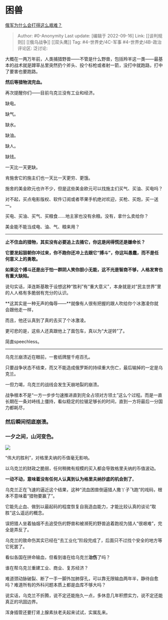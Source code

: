 # 困兽
[俄军为什么会打得这么艰难？](https://www.zhihu.com/question/553095353/answer/2676357651)

> Author: #0-Anonymity
> Last update: [编辑于 2022-09-16]
> Link: [[谈判规则]] [[俄乌战争]] [[双头鹰]]
> Tag: #4-世界史/4C-军事 #4-世界史/4B-政治
> 评论区:
> 泛讨论:

大概在一两万年前，人类捕猎野兽——不管是什么野兽，包括羚羊这一类——最基本的战术就是蹲草丛里突然扔个斧头、投个标枪或者射一箭，没打中就跑路，打中了要害也要跑路。

**然后等猎物流完血。**

再次提醒你们——目前乌克兰没有工业和经济。

缺电。

缺气。

缺水。

缺油。

缺人。

缺钱。

一天比一天更缺。

肯施舍它的施主们也一天比一天更穷、更饿。

施舍的美金欧元也许不少，但是这些美金欧元可以找施主们买气、买油、买电吗？

对不起，买点电影版权、软件订阅或者苹果手机绝对欢迎，买枪、买炮，买一送一。

买电、买油、买气、买粮食……地主家也没有余粮。没有，拿什么卖给你？

美金能不能当成电、油、气、粮来用？

---

**止不住血的猎物，其实没有必要追上去捅它，你这是闲得慌还是嫌命长？**

**它要发起狠朝你冲过来，你不跑你还冲上去跟它“搏斗”，你这叫愚蠢，而不是任何意义上的勇敢。**

**如果这个搏斗还是出于怕一群阴人笑你胆小无能，这不光是智商不够，人格发育也有重大缺陷。**

说句实话，泽连斯基敢于设想这种“胜利”有“重大意义”，本身就是对“民主世界”里的人人格有多脆弱有充分的认识。

**这其实是一种无声的侮辱——**就像有人很有把握的跟人吹给你个冰激凌你就会跟他走一样，

而且，他还认真到了真的去买了个冰激凌。

更可悲的是，这些人还真跟他上了面包车，真以为“大逆转”了。

简直speechless。

---

乌克兰崩溃近在眼前，一套纸牌屋千疮百孔。

只要战争状态不结束，而又不能造成俄罗斯的持续重大伤亡，最后输掉的一定是乌克兰。

一但力竭，乌克兰的战线会发生天崩地裂的崩溃。

战争根本不是“一方一步步匀速推进直到完全占领对方领土”这么个过程。而是一直长期在一条对峙线上僵持，看似稳定的拉锯足够长的时间，直到一方将最后一分国力都耗尽，

### **然后瞬间彻底崩溃。**

### 一夕之间，山河变色。

![](https://picx.zhimg.com/50/v2-2603a6d71c227cd9ef635718ea92a75c_720w.jpg?source=1940ef5c)

“伟大的胜利”，对格里夫纳的币值毫无影响。

以乌克兰的财政之脆弱，任何稍微有规模的买入都会导致格里夫纳的币值波动。

**一动不动，意味着没有任何人认真到认为格里夫纳抄底的机会到了**。

乌克兰正在飞速的逼近这个结果，这种“流血困兽倒逼猎人撒丫子飞跑”的戏码，根本不意味着“猎物要赢了”。

它能先止血、做到以最起码的程度恢复自我造血能力，才能比较认真的谈论“取胜”这么遥远的概念。

误把猎人坐着抽烟不去追受伤的野兽和被濒死的野兽追着跑视为猎人“很艰难”，完全是弄反了。

乌克兰的致命伤其实已经在“去工业化”阶段完成了，后面只不过找个安全的地方等它死罢了。

看似各国在拼命输血，但看到谁在给乌克兰**治伤**了吗？

谁在帮乌克兰重建工业、商业、复苏经济？

难道颈动脉破裂、断了一手一脚外加肺穿孔，可以靠无限输血两年半，静待自愈吗？难道所有的外科问题本质上都是血库不够大吗？

说实话，乌克兰不折腾，说不定还能拖久一点，多休息几年积攒实力，说不定还能真正的巩固边界。

浑身插管还要打肾上腺素扶老夫起来试试，实属乱来。
